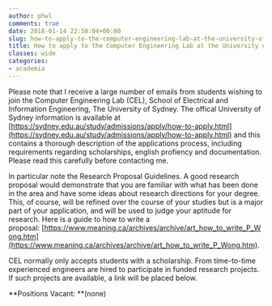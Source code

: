 ```yaml
---
author: phwl
comments: true
date: 2018-01-14 22:50:04+00:00
slug: how-to-apply-to-the-computer-engineering-lab-at-the-university-of-sydney
title: How to apply to the Computer Engineering Lab at the University of Sydney
classes: wide
categories:
- academia
---
```


Please note that I receive a large number of emails from students wishing to join the Computer Engineering Lab (CEL), School of Electrical and Information Engineering, The University of Sydney. The offical University of Sydney information is available at [https://sydney.edu.au/study/admissions/apply/how-to-apply.html](https://sydney.edu.au/study/admissions/apply/how-to-apply.html) and this contains a thorough description of the applications process, including requirements regarding scholarships, english profiency and documentation. Please read this carefully before contacting me.

In particular note the Research Proposal Guidelines. A good research proposal would demonstrate that you are familiar with what has been done in the area and have some ideas about research directions for your degree. This, of course, will be refined over the course of your studies but is a major part of your application, and will be used to judge your aptitude for research. Here is a guide to how to write a proposal: [https://www.meaning.ca/archives/archive/art_how_to_write_P_Wong.htm](https://www.meaning.ca/archives/archive/art_how_to_write_P_Wong.htm).

CEL normally only accepts students with a scholarship. From time-to-time experienced engineers are hired to participate in funded research projects. If such projects are available, a link will be placed below.

**Positions Vacant: **(none)
